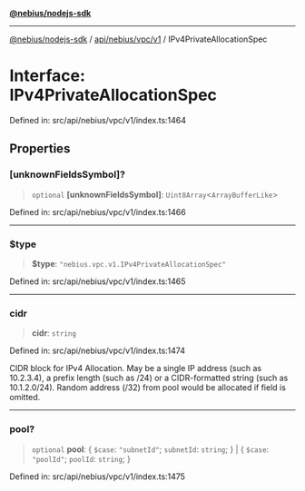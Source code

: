 [**@nebius/nodejs-sdk**](../../../../../README.md)

***

[@nebius/nodejs-sdk](../../../../../README.md) / [api/nebius/vpc/v1](../README.md) / IPv4PrivateAllocationSpec

# Interface: IPv4PrivateAllocationSpec

Defined in: src/api/nebius/vpc/v1/index.ts:1464

## Properties

### \[unknownFieldsSymbol\]?

> `optional` **\[unknownFieldsSymbol\]**: `Uint8Array`\<`ArrayBufferLike`\>

Defined in: src/api/nebius/vpc/v1/index.ts:1466

***

### $type

> **$type**: `"nebius.vpc.v1.IPv4PrivateAllocationSpec"`

Defined in: src/api/nebius/vpc/v1/index.ts:1465

***

### cidr

> **cidr**: `string`

Defined in: src/api/nebius/vpc/v1/index.ts:1474

CIDR block for IPv4 Allocation.
 May be a single IP address (such as 10.2.3.4),
 a prefix length (such as /24) or a CIDR-formatted string (such as 10.1.2.0/24).
 Random address (/32) from pool would be allocated if field is omitted.

***

### pool?

> `optional` **pool**: \{ `$case`: `"subnetId"`; `subnetId`: `string`; \} \| \{ `$case`: `"poolId"`; `poolId`: `string`; \}

Defined in: src/api/nebius/vpc/v1/index.ts:1475

